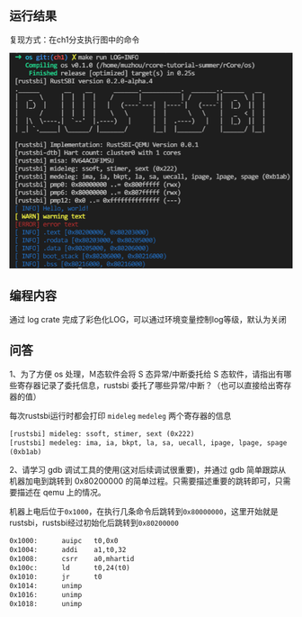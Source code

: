 ## 运行结果

复现方式：在ch1分支执行图中的命令

![](images/ch1.png)

## 编程内容

通过 log crate 完成了彩色化LOG，可以通过环境变量控制log等级，默认为关闭

## 问答

1、为了方便 os 处理，Ｍ态软件会将 S 态异常/中断委托给 S 态软件，请指出有哪些寄存器记录了委托信息，rustsbi 委托了哪些异常/中断？（也可以直接给出寄存器的值）

每次rustsbi运行时都会打印 `mideleg` `medeleg` 两个寄存器的信息
```
[rustsbi] mideleg: ssoft, stimer, sext (0x222)
[rustsbi] medeleg: ima, ia, bkpt, la, sa, uecall, ipage, lpage, spage (0xb1ab)
```

2、请学习 gdb 调试工具的使用(这对后续调试很重要)，并通过 gdb 简单跟踪从机器加电到跳转到 0x80200000 的简单过程。只需要描述重要的跳转即可，只需要描述在 qemu 上的情况。

机器上电后位于`0x1000`，在执行几条命令后跳转到`0x80000000`，这里开始就是rustsbi，rustsbi经过初始化后跳转到`0x80200000`

```
0x1000:      auipc   t0,0x0
0x1004:      addi    a1,t0,32
0x1008:      csrr    a0,mhartid
0x100c:      ld      t0,24(t0)
0x1010:      jr      t0
0x1014:      unimp
0x1016:      unimp
0x1018:      unimp
```